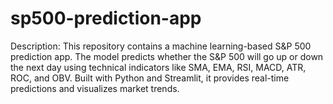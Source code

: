 # sp500-prediction-app
Description:  This repository contains a machine learning-based S&amp;P 500 prediction app. The model predicts whether the S&amp;P 500 will go up or down the next day using technical indicators like SMA, EMA, RSI, MACD, ATR, ROC, and OBV. Built with Python and Streamlit, it provides real-time predictions and visualizes market trends.
